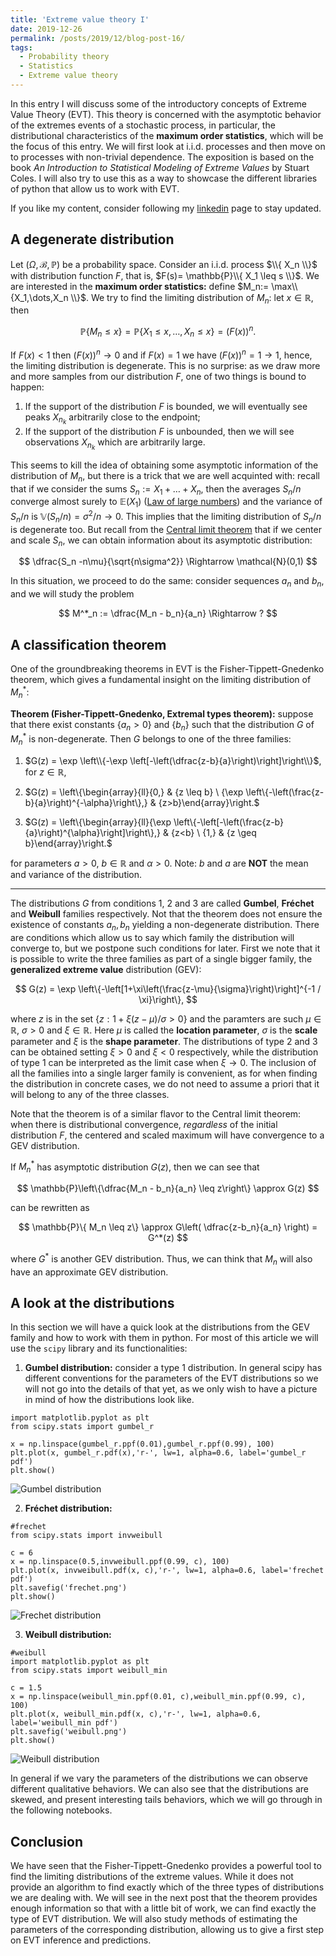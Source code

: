 ```yaml
---
title: 'Extreme value theory I'
date: 2019-12-26
permalink: /posts/2019/12/blog-post-16/
tags:
  - Probability theory
  - Statistics
  - Extreme value theory
---
```


In this entry I will discuss some of the introductory concepts of Extreme Value Theory (EVT). This theory is concerned with the asymptotic behavior of the extremes events of a stochastic process, in particular, the distributional characteristics of the **maximum order statistics**, which will be the focus of this entry. We will first look at i.i.d. processes and then move on to processes with non-trivial dependence. The exposition is based on the book *An Introduction to Statistical Modeling of Extreme Values* by Stuart Coles. I will also try to use this as a way to showcase the different libraries of python that allow us to work with EVT.

If you like my content, consider following my [linkedin](https://www.linkedin.com/in/felperez/) page to stay updated.

## A degenerate distribution

Let $(\Omega,\mathcal{B},\mathbb{P})$ be a probability space. Consider an i.i.d. process $\\{ X_n \\}$ with distribution function $F$, that is, $F(s)= \mathbb{P}\\{  X_1 \leq s \\}$. We are interested in the **maximum order statistics:** define $M_n:= \max\\{X_1,\dots,X_n \\}$. We try to find the limiting distribution of $M_n$: let $x\in\mathbb{R}$, then

$$
\mathbb{P}\{ M_n \leq x\} = \mathbb{P}\{ X_1 \leq x,\dots , X_n\leq x \} = (F(x))^n.
$$

If $F(x) < 1$ then $(F(x))^n \to 0$ and if $F(x) = 1$ we have $(F(x))^n = 1 \to 1$, hence, the limiting distribution is degenerate.  This is no surprise: as we draw more and more samples from our distribution $F$, one of two things is bound to happen:
1. If the support of the distribution $F$ is bounded, we will eventually see peaks $X_{n_k}$ arbitrarily close to the endpoint;
2. If the support of the distribution $F$ is unbounded, then we will see observations $X_{n_k}$ which are arbitrarily large.

This seems to kill the idea of obtaining some asymptotic information of the distribution of $M_n$, but there is a trick that we are well acquinted with: recall that if we consider the sums $S_n:=X_1+\dots + X_n$, then the averages $S_n/n$ converge almost surely to $\mathbb{E}(X_1)$ ([Law of large numbers](posts/2019/06/blog-post-10/)) and the variance of $S_n/n$ is $\mathbb{V}(S_n/n) = \sigma^2/n \to 0$. This implies that the limiting distribution of $S_n/n$ is degenerate too. But recall from the [Central limit theorem](/posts/2019/07/blog-post-12/) that if we center and scale $S_n$, we can obtain information about its asymptotic distribution:

$$
\dfrac{S_n -n\mu}{\sqrt{n\sigma^2}} \Rightarrow \mathcal{N}(0,1)
$$

In this situation, we proceed to do the same: consider sequences $a_n$ and $b_n$, and we will study the problem

$$
M^*_n := \dfrac{M_n - b_n}{a_n} \Rightarrow ?
$$

## A classification theorem

One of the groundbreaking theorems in EVT is the Fisher-Tippett-Gnedenko theorem, which gives a fundamental insight on the limiting distribution of $M^*_n$:

**Theorem (Fisher-Tippett-Gnedenko, Extremal types theorem):** suppose that there exist constants $\{a_n > 0\}$ and $\{b_n\}$ such that the distribution $G$ of $M^*_n$  is non-degenerate. Then $G$ belongs to one of the three families:
1. $G(z) = \exp \left\\{-\exp \left[-\left(\dfrac{z-b}{a}\right)\right]\right\\}$, for $z\in\mathbb{R}$,

2. $G(z) = \left\\{\begin{array}{ll}{0,} & {z \leq b} \\ {\exp \left\\{-\left(\frac{z-b}{a}\right)^{-\alpha}\right\\},} & {z>b}\end{array}\right.$

3. $G(z) = \left\\{\begin{array}{ll}{\exp \left\\{-\left[-\left(\frac{z-b}{a}\right)^{\alpha}\right]\right\\},} & {z<b} \\ {1,} & {z \geq b}\end{array}\right.$

for parameters $a > 0$, $b\in\mathbb{R}$ and $\alpha >0$.  Note: $b$ and $a$ are **NOT** the mean and variance of the distribution.


----

The distributions $G$ from conditions 1, 2 and 3 are called **Gumbel**, **Fréchet** and **Weibull** families respectively. Not that the theorem does not ensure the existence of constants $a_n,b_n$ yielding a non-degenerate distribution. There are conditions which allow us to say which family the distribution will converge to, but we postpone such conditions for later. First we note that it is possible to write the three families as part of a single bigger family, the **generalized extreme value** distribution (GEV):

$$
G(z) = \exp \left\{-\left[1+\xi\left(\frac{z-\mu}{\sigma}\right)\right]^{-1 / \xi}\right\},
$$

where $z$ is in the set $\{z: 1+\xi(z-\mu) / \sigma>0\}$ and the paramters are such $\mu \in\mathbb{R}$, $\sigma > 0$ and $\xi\in\mathbb{R}$. Here $\mu$ is called the **location parameter**, $\sigma$ is the **scale** parameter and $\xi$ is the **shape parameter**. The distributions of type 2 and 3 can be obtained setting $\xi > 0$ and $\xi < 0$ respectively, while the distribution of type 1 can be interpreted as the limit case when $\xi \to 0$. The inclusion of all the families into a single larger family is convenient, as for when finding the distribution in concrete cases, we do not need to assume a priori that it will belong to any of the three classes.

Note that the theorem is of a similar flavor to the Central limit theorem: when there is distributional convergence, *regardless* of the initial distribution $F$, the centered and scaled maximum will have convergence to a GEV distribution.

If $M^*_n$ has asymptotic distribution $G(z)$, then we can see that

$$
\mathbb{P}\left\{\dfrac{M_n - b_n}{a_n} \leq z\right\} \approx G(z)
$$

can be rewritten as

$$
\mathbb{P}\{ M_n \leq z\} \approx G\left( \dfrac{z-b_n}{a_n} \right) = G^*(z)
$$

where $G^*$ is another GEV distribution. Thus, we can think that  $M_n$ will also have an approximate GEV distribution.

## A look at the distributions

In this section we will have a quick look at the distributions from the GEV family and how to work with them in python. For most of this article we will use the `scipy` library and its functionalities:

1. **Gumbel distribution:** consider a type 1 distribution. In general scipy has different conventions for the parameters of the EVT distributions so we will not go into the details of that yet, as we only wish to have a picture in mind of how the distributions look like.

```
import matplotlib.pyplot as plt
from scipy.stats import gumbel_r

x = np.linspace(gumbel_r.ppf(0.01),gumbel_r.ppf(0.99), 100)
plt.plot(x, gumbel_r.pdf(x),'r-', lw=1, alpha=0.6, label='gumbel_r pdf')
plt.show()
```

![Gumbel distribution](/files/gumbel.png)


2. **Fréchet distribution:**

```
#frechet
from scipy.stats import invweibull

c = 6
x = np.linspace(0.5,invweibull.ppf(0.99, c), 100)
plt.plot(x, invweibull.pdf(x, c),'r-', lw=1, alpha=0.6, label='frechet pdf')
plt.savefig('frechet.png')
plt.show()
```

![Frechet distribution](/files/frechet.png)

3. **Weibull distribution:**

```
#weibull
import matplotlib.pyplot as plt
from scipy.stats import weibull_min

c = 1.5
x = np.linspace(weibull_min.ppf(0.01, c),weibull_min.ppf(0.99, c), 100)
plt.plot(x, weibull_min.pdf(x, c),'r-', lw=1, alpha=0.6, label='weibull_min pdf')
plt.savefig('weibull.png')
plt.show()
```

![Weibull distribution](/files/weibull.png)

In general if we vary the parameters of the distributions we can observe different qualitative behaviors. We can also see that the distributions are skewed, and present interesting tails behaviors, which we will go through in the following notebooks.

## Conclusion

We have seen that the Fisher-Tippett-Gnedenko provides a powerful tool to find the limiting distributions of the extreme values. While it does not provide an algorithm to find exactly which of the three types of distributions we are dealing with. We will see in the next post that the theorem provides enough information so that with a little bit of work, we can find exactly the type of EVT distribution. We will also study methods of estimating the parameters of the corresponding distribution, allowing us to give a first step on EVT inference and predictions.
